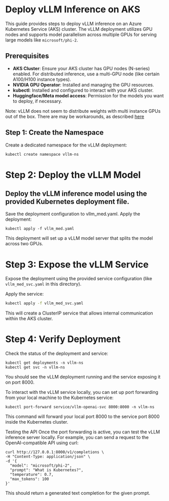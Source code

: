 # Deploy vLLM Inference on AKS

This guide provides steps to deploy vLLM inference on an Azure Kubernetes Service (AKS) cluster. The vLLM deployment utilizes GPU nodes and supports model parallelism across multiple GPUs for serving large models like `microsoft/phi-2`.

## Prerequisites

- **AKS Cluster**: Ensure your AKS cluster has GPU nodes (N-series) enabled. For distributed inference, use a multi-GPU node (like certain A100/H100 instance types). 
- **NVIDIA GPU Operator**: Installed and managing the GPU resources.
- **kubectl**: Installed and configured to interact with your AKS cluster.
- **Huggingface/Meta model access**: Permission for the models you want to deploy, if necessary.

Note: vLLM does not seem to distribute weights with multi instance GPUs out of the box. There are may be workarounds, as described [here](https://docs.vllm.ai/en/latest/serving/distributed_serving.html#multi-node-inference-and-serving)

## Step 1: Create the Namespace

Create a dedicated namespace for the vLLM deployment:

```bash
kubectl create namespace vllm-ns
```

# Step 2: Deploy the vLLM Model

## Deploy the vLLM inference model using the provided Kubernetes deployment file.

Save the deployment configuration to vllm_med.yaml.
Apply the deployment:

```
kubectl apply -f vllm_med.yaml
```
This deployment will set up a vLLM model server that splits the model across two GPUs.

# Step 3: Expose the vLLM Service
Expose the deployment using the provided service configuration (like `vllm_med_svc.yaml` in this directory).

Apply the service:
```bash
kubectl apply -f vllm_med_svc.yaml
```

This will create a ClusterIP service that allows internal communication within the AKS cluster.

# Step 4: Verify Deployment
Check the status of the deployment and service:

```
kubectl get deployments -n vllm-ns
kubectl get svc -n vllm-ns
```

You should see the vLLM deployment running and the service exposing it on port 8000.

To interact with the vLLM service locally, you can set up port forwarding from your local machine to the Kubernetes service:

```
kubectl port-forward service/vllm-openai-svc 8000:8000 -n vllm-ns
```

This command will forward your local port 8000 to the service port 8000 inside the Kubernetes cluster.

Testing the API
Once the port forwarding is active, you can test the vLLM inference server locally. For example, you can send a request to the OpenAI-compatible API using curl:


```
curl http://127.0.0.1:8000/v1/completions \ 
-H "Content-Type: application/json" \
-d '{
  "model": "microsoft/phi-2",
  "prompt": "What is Kubernetes?",
  "temperature": 0.7,
  "max_tokens": 100
}'
```
This should return a generated text completion for the given prompt.


